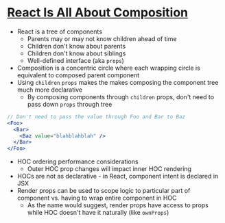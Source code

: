 # [React Is All About Composition](https://medium.com/leanjs/react-is-all-about-composition-f9f49dec183c)

* React is a tree of components
  * Parents may or may not know children ahead of time
  * Children don't know about parents
  * Children don't know about siblings
  * Well-defined interface (aka `props`)
* Composition is a concentric circle where each wrapping circle is equivalent to composed parent component
* Using `children` `props` makes the makes composing the component tree much more declarative
  * By composing components through `children` props, don't need to pass down `props` through tree

```jsx
// Don't need to pass the value through Foo and Bar to Baz
<Foo>
  <Bar>
    <Baz value="blahblahblah" />
  </Bar>
</Foo>
```

* HOC ordering performance considerations
  * Outer HOC prop changes will impact inner HOC rendering
* HOCs are not as declarative - in React, component intent is declared in JSX
* Render props can be used to scope logic to particular part of component vs. having to wrap entire component in HOC
  * As the name would suggest, render props have access to props while HOC doesn't have it naturally (like `ownProps`)
